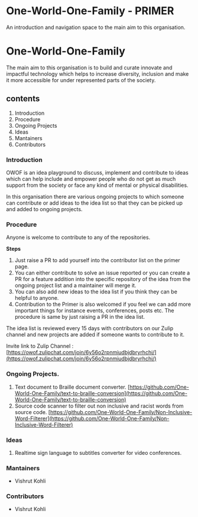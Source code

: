 # One-World-One-Family - PRIMER
An introduction and navigation space to the main aim to this organisation. 


# One-World-One-Family

The main aim to this organisation is to build and curate innovate and impactful technology which helps to increase diversity, inclusion and make it more accessible for under represented parts of the society. 

## contents

1. Introduction
2. Procedure
3. Ongoing Projects
4. Ideas
5. Mantainers
6. Contributors

### Introduction

OWOF is an idea playground to discuss, implement and contribute to ideas which can help include and empower people who do not get as much support from the society or face any kind of mental or physical disabilities. 

In this organisation there are various ongoing projects to which someone can contribute or add ideas to the idea list so that they can be picked up and added to ongoing projects. 

### Procedure

Anyone is welcome to contribute to any of the repositories. 

**Steps**

1. Just raise a PR to add yourself into the contributor list on the primer page.
2.  You can either contribute to solve an issue reported or you can create a PR for a feature addition into the specific repository of the idea from the ongoing project list and a maintainer will merge it. 
3. You can also add new ideas to the idea list if you think they can be helpful to anyone.  
4. Contribution to the Primer is also welcomed if you feel we can add more important things for instance events, conferences, posts etc.  The procedure is same by just raising a PR in the idea list. 

The idea list is reviewed every 15 days with contributors  on our Zulip channel  and  new projects are added if someone wants to contribute to it. 

Invite link to Zulip Channel : [https://owof.zulipchat.com/join/6y56o2rpnmiudbjdbryrhchi/](https://owof.zulipchat.com/join/6y56o2rpnmiudbjdbryrhchi/)

### Ongoing Projects.
1. Text document to Braille document converter. [https://github.com/One-World-One-Family/text-to-braille-conversion](https://github.com/One-World-One-Family/text-to-braille-conversion)
2. Source code scanner to filter out non inclusive and racist words from source code. [https://github.com/One-World-One-Family/Non-Inclusive-Word-Filterer](https://github.com/One-World-One-Family/Non-Inclusive-Word-Filterer)

### Ideas

1. Realtime sign language to subtitles converter for video conferences. 

### Mantainers

- Vishrut Kohli

### Contributors

- Vishrut Kohli
